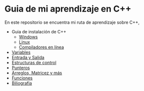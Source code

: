 # Guia de mi aprendizaje en C++

En este repositorio se encuentra mi ruta de aprendizaje sobre C++,

- Guia de instalación de C++
  - [Windows](windowsInstallation.md)
  - [Linux](linuxInstallation.md)
  - [Compiladores en línea](compilerOnLine.md)
- [Variables](1Variables/variables.md)
- [Entrada y Salida](2EntradaYSalida/entradaYSalida.md)
- [Estructuras de control](3EstructurasDeControl/estructurasDeControl.md)
- [Punteros](4Punteros/punteros.md)
- [Arreglos, Matricez y más](5Arreglos/arreglos.md)
- [Funciones](6Funciones/funciones.md)
- [Biliografia](bibliografia.md)
